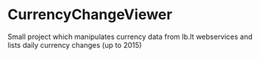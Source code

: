 # CurrencyChangeViewer
Small project which manipulates currency data from lb.lt webservices and lists daily currency changes (up to 2015)

